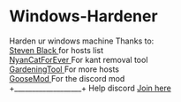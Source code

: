 # Windows-Hardener
Harden ur windows machine
Thanks to:
<br/>
<a href="https://github.com/StevenBlack/hosts"> Steven Black </a> for hosts list
<br/>
<a href="https://github.com/NyanCatForEver/KantRatRemover"> NyanCatForEver </a> For kant removal tool
<br/>
<a href="https://github.com/GardeningTool/HostsMod"> GardeningTool </a> For more hosts
<br/>
<a href="https://github.com/GooseMod/OpenAsar"> GooseMod </a> For the discord mod
<br/>
+___________________+
Help discord
<a href="https://discord.gg/YTSVvRvKc5"> Join here </a>

